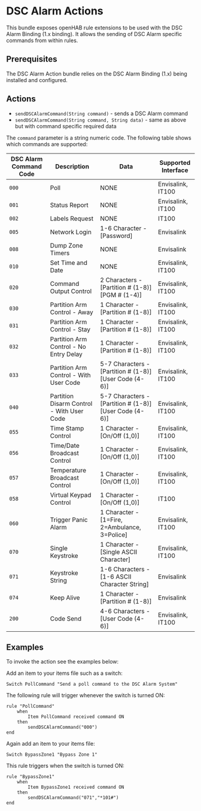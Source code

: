 # DSC Alarm Actions

This bundle exposes openHAB rule extensions to be used with the DSC Alarm Binding (1.x binding).
It allows the sending of DSC Alarm specific commands from within rules.

## Prerequisites

The DSC Alarm Action bundle relies on the DSC Alarm Binding (1.x) being installed and configured.

## Actions

*   `sendDSCAlarmCommand(String command)` - sends a DSC Alarm command
*   `sendDSCAlarmCommand(String command, String data)` - same as above but with command specific required data

The `command` parameter is a string numeric code.
The following table shows which commands are supported:

| DSC Alarm Command Code | Description                               | Data                                                  | Supported Interface |
|------------------------|-------------------------------------------|-------------------------------------------------------|---------------------|
| `000`                  | Poll                                      | NONE                                                  | Envisalink, IT100   |
| `001`                  | Status Report                             | NONE                                                  | Envisalink, IT100   |
| `002`                  | Labels Request                            | NONE                                                  | IT100               |
| `005`                  | Network Login                             | 1-6 Character - [Password]                            | Envisalink          |
| `008`                  | Dump Zone Timers                          | NONE                                                  | Envisalink          |
| `010`                  | Set Time and Date                         | NONE                                                  | Envisalink, IT100   |
| `020`                  | Command Output Control                    | 2 Characters - [Partition # (1-8)][PGM # (1-4)]       | Envisalink, IT100   |
| `030`                  | Partition Arm Control - Away              | 1 Character - [Partition # (1-8)]                     | Envisalink, IT100   |
| `031`                  | Partition Arm Control - Stay              | 1 Character - [Partition # (1-8)]                     | Envisalink, IT100   |
| `032`                  | Partition Arm Control - No Entry Delay    | 1 Character - [Partition # (1-8)]                     | Envisalink, IT100   |
| `033`                  | Partition Arm Control - With User Code    | 5-7 Characters - [Partition # (1-8)][User Code (4-6)] | Envisalink, IT100   |
| `040`                  | Partition Disarm Control - With User Code | 5-7 Characters - [Partition # (1-8)][User Code (4-6)] | Envisalink, IT100   |
| `055`                  | Time Stamp Control                        | 1 Character - [On/Off (1,0)]                          | Envisalink, IT100   |
| `056`                  | Time/Date Broadcast Control               | 1 Character - [On/Off (1,0)]                          | Envisalink, IT100   |
| `057`                  | Temperature Broadcast Control             | 1 Character - [On/Off (1,0)]                          | Envisalink, IT100   |
| `058`                  | Virtual Keypad Control                    | 1 Character - [On/Off (1,0)]                          | IT100               |
| `060`                  | Trigger Panic Alarm                       | 1 Character - [1=Fire, 2=Ambulance, 3=Police]         | Envisalink, IT100   |
| `070`                  | Single Keystroke                          | 1 Character - [Single ASCII Character]                | Envisalink, IT100   |
| `071`                  | Keystroke String                          | 1-6 Characters - [1-6 ASCII Character String]         | Envisalink          |
| `074`                  | Keep Alive                                | 1 Character - [Partition # (1-8)]                     | Envisalink          |
| `200`                  | Code Send                                 | 4-6 Characters - [User Code (4-6)]                    | Envisalink, IT100   |

## Examples

To invoke the action see the examples below:

Add an item to your items file such as a switch:

```
Switch PollCommand "Send a poll command to the DSC Alarm System"
```

The following rule will trigger whenever the switch is turned ON:

```
rule "PollCommand"
    when
        Item PollCommand received command ON
    then
        sendDSCAlarmCommand("000")
end
```

Again add an item to your items file:

```
Switch BypassZone1 "Bypass Zone 1"
```

This rule triggers when the switch is turned ON:

```
rule "BypassZone1"
    when
        Item BypassZone1 received command ON
    then
        sendDSCAlarmCommand("071","*101#")
end
```
